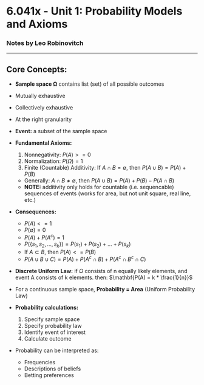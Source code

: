 # 6.041x - Unit 1: Probability Models and Axioms
### Notes by Leo Robinovitch
***
## Core Concepts:
*  **Sample space $\mathbf{\Omega}$** contains list (set) of all possible outcomes
  * Mutually exhaustive
  * Collectively exhaustive
  * At the right granularity  
  
  
* **Event:** a subset of the sample space
  
  
* **Fundamental Axioms:**
  1. Nonnegativity: $P(A) >= 0$
  2. Normalization: $P(\Omega) = 1$
  3. Finite (Countable) Additivity: If $A \cap B = \emptyset$, then $P(A \cup B) = P(A) + P(B)$
    * Generally: $A \cap B \neq \emptyset$, then $P(A \cup B) = P(A) + P(B) - P(A \cap B)$
    * **NOTE:** additivity only holds for countable (i.e. sequencable) sequences of events (works for area, but not unit square, real line, etc.)
  
  
* **Consequences:**
  * $P(A) <= 1$
  * $P(\emptyset) = 0$
  * $P(A) + P(A^c) = 1$
  * $P(\{s_1,s_2,...,s_k\}) = P(s_1) + P(s_2) + ... + P(s_k)$
  * If $A \subset B$, then $P(A) <= P(B)$
  * $P(A \cup B \cup C) = P(A) + P(A^c \cap B) + P(A^c \cap B^c \cap C)$
  
  
* **Discrete Uniform Law:** if $\Omega$ consists of n equally likely elements, and event A consists of k elements. then: $\mathbf{P(A) = k * \frac{1}{n}}$
  
  
* For a continuous sample space, **Probability = Area** (Uniform Probability Law)
  
  
* **Probability calculations:**
  1. Specify sample space
  2. Specify probability law
  3. Identify event of interest
  4. Calculate outcome
  
  
* Probability can be interpreted as:
  * Frequencies
  * Descriptions of beliefs
  * Betting preferences
